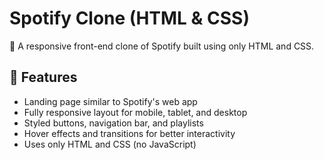 # Spotify Clone (HTML & CSS)

🎵 A responsive front-end clone of Spotify built using only HTML and CSS.

## 📌 Features

- Landing page similar to Spotify's web app
- Fully responsive layout for mobile, tablet, and desktop
- Styled buttons, navigation bar, and playlists
- Hover effects and transitions for better interactivity
- Uses only HTML and CSS (no JavaScript)

